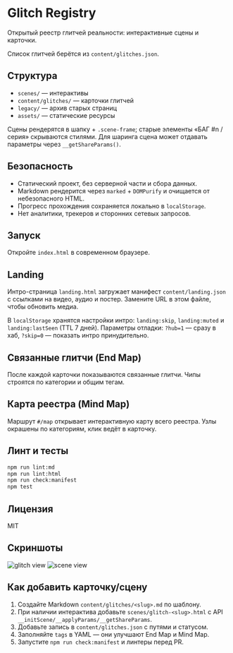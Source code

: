 # Glitch Registry

Открытый реестр глитчей реальности: интерактивные сцены и карточки.

Список глитчей берётся из `content/glitches.json`.

## Структура

- `scenes/` — интерактивы
- `content/glitches/` — карточки глитчей
- `legacy/` — архив старых страниц
- `assets/` — статические ресурсы

Сцены рендерятся в шапку + `.scene-frame`; старые элементы «БАГ #n / серия» скрываются стилями. Для шаринга сцена может отдавать параметры через `__getShareParams()`.

## Безопасность

- Статический проект, без серверной части и сбора данных.
- Markdown рендерится через `marked` + `DOMPurify` и очищается от небезопасного HTML.
- Прогресс прохождения сохраняется локально в `localStorage`.
- Нет аналитики, трекеров и сторонних сетевых запросов.

## Запуск

Откройте `index.html` в современном браузере.

## Landing

Интро-страница `landing.html` загружает манифест `content/landing.json` с ссылками на видео, аудио и постер.
Замените URL в этом файле, чтобы обновить медиа.

В `localStorage` хранятся настройки интро: `landing:skip`, `landing:muted` и `landing:lastSeen` (TTL 7 дней).
Параметры отладки: `?hub=1` — сразу в хаб, `?skip=0` — показать интро принудительно.

## Связанные глитчи (End Map)

После каждой карточки показываются связанные глитчи. Чипы строятся по категории и общим тегам.

## Карта реестра (Mind Map)

Маршрут `#/map` открывает интерактивную карту всего реестра. Узлы окрашены по категориям, клик ведёт в карточку.

## Линт и тесты

```bash
npm run lint:md
npm run lint:html
npm run check:manifest
npm test
```

## Лицензия

MIT

## Скриншоты

![glitch view](https://raw.githubusercontent.com/diviper/8glitchs/3841247b83a55794d5cd3736cb682a304b744412/screenshots/card.png)
![scene view](https://placehold.co/600x400?text=Scene%20View)

## Как добавить карточку/сцену

1. Создайте Markdown `content/glitches/<slug>.md` по шаблону.
2. При наличии интерактива добавьте `scenes/glitch-<slug>.html` с API `__initScene/__applyParams/__getShareParams`.
3. Добавьте запись в `content/glitches.json` с путями и статусом.
4. Заполняйте `tags` в YAML — они улучшают End Map и Mind Map.
5. Запустите `npm run check:manifest` и линтеры перед PR.
